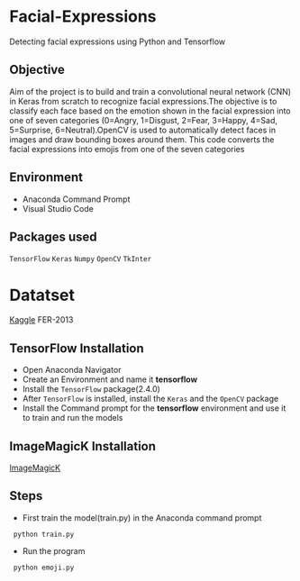 # Facial-Expressions
Detecting facial expressions using Python and Tensorflow

## Objective
Aim of the project is to build and train a convolutional neural network (CNN) in Keras from scratch to recognize facial expressions.The objective is to classify each face based on the emotion shown in the facial expression into one of seven categories (0=Angry, 1=Disgust, 2=Fear, 3=Happy, 4=Sad, 5=Surprise, 6=Neutral).OpenCV is used to automatically detect faces in images and draw bounding boxes around them.
This code converts the facial expressions into emojis from one of the seven categories

## Environment

* Anaconda Command Prompt
* Visual Studio Code

## Packages used
```TensorFlow```
```Keras```
```Numpy```
```OpenCV```
```TkInter```

# Datatset
[Kaggle](https://www.kaggle.com/msambare/fer2013) FER-2013

## TensorFlow Installation

* Open Anaconda Navigator
* Create an Environment and name it **tensorflow**
* Install the ```TensorFlow``` package(2.4.0)
* After ```TensorFlow``` is installed, install the ```Keras``` and the ```OpenCV``` package
* Install the Command prompt for the **tensorflow** environment and use it to train and run the models

## ImageMagicK Installation

[ImageMagicK](https://imagemagick.org/script/download.php)

## Steps

* First train the model(train.py) in the Anaconda command prompt

``` python train.py```

* Run the program

``` python emoji.py```
